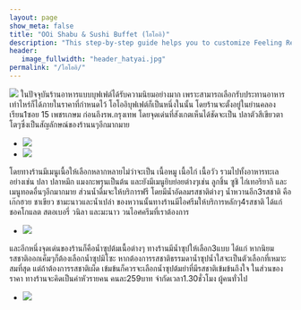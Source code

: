 ```yaml
---
layout: page
show_meta: false
title: "OOi Shabu & Sushi Buffet (โอโออิ)"
description: "This step-by-step guide helps you to customize Feeling Responsive to your needs."
header:
   image_fullwidth: "header_hatyai.jpg"
permalink: "/โอโออิ/"
---
```

<img class="t20" src="{{ site.url }}/images/โอโออิ1.jpg">
	ในปัจจุบันร้านอาหารแบบบุฟเฟต์ได้รับความนิยมอย่างมาก เพราะสามารถเลือกรับประทานอาหารเท่าไหร่ก็ได้ภายในราคาที่กำหนดไว้ โอโออิบุฟเฟต์ก็เป็นหนึ่งในนั้น โดยร้านจะตั้งอยู่ในย่านคลองเรียน1ซอย 15 เพชรเกษม ก่อนถึงรพ.กรุงเทพ โดยจุดเด่นที่สังเกตเห็นได้ชัดจะเป็น ปลาตัวสีเขียวตาโตๆซึ่งเป็นสัญลักษณ์ของร้านนๆอีกมากมาย

<ul class="clearing-thumbs small-block-grid-2" data-clearing>
  <li><a href="{{ site.url }}/images/โอโออิ2.jpg"><img src="{{ site.url }}/images/โอโออิ2.jpg"></a></li>
  <li><a href="{{ site.url }}/images/โอโออิ3.jpg"><img src="{{ site.url }}/images/โอโออิ3.jpg"></a></li>
</ul>

โดยทางร้านมีเมนูเนื้อให้เลือกหลากหลายไม่ว่าจะเป็น เนื้อหมู เนื้อไก่ เนื้อวัว รวมไปทั้งอาหารทะเลอย่างเช่น ปลา ปลาหมึก แมงกะพรุนเป็นต้น และยังมีเมนูยิบย่อยต่างๆเช่น ลูกชิ้น ซูชิ ไก่เทอริยากิ และเมนูทอดอื่นๆอีกมากมาย
ส่วนน้ำดื่มจะให้บริการฟรี โดยมีน้ำอัดลมรสชาติต่างๆ น้ำหวานอีก3รสชาติ คือ เก๊กฮวย ชาเขียว ชามะนาวและน้ำเปล่า
ของหวานนั้นทางร้านมีไอศรีมให้บริการหลักๆ4รสชาติ ได้แก่ ชอคโกแลต สตอเบอรี่ วนิลา และมะนาว
วนไอศครีมที่เราต้องการ

<p align="center">
<ul class="clearing-thumbs small-block-grid-1" data-clearing>
  <li><a href="{{ site.url }}/images/โอโออิ4.jpg"><img src="{{ site.url }}/images/โอโออิ4.jpg"></a></li>
</ul>
</p>

และอีกหนึ่งจุดเด่นของร้านก็คือน้ำซุปต้มเนื้อต่างๆ ทางร้านมีน้ำซุปให้เลือก3แบบ ได้แก่ หากนิยมรสชาติออกเค็มๆก็ต้องเลือกน้ำซุปมิโซะ หากต้องการรสชาติธรรมดาน้ำซุปน้ำใสจะเป็นตัวเลือกที่เหมาะสมที่สุด แต่ถ้าต้องการรสชาติเผ็ด เข้มข้นก็ควรจะเลือกน้ำซุปต้มยำที่มีรสชาติเข้มข้นถึงใจ ในส่วนของราคา ทางร้านจะคิดเป็นค่าหัวรายคน คนละ259บาท จำกัดเวลา1.30ชั่วโมง ผู้คนทั่วไป

<p align="center">
<ul class="clearing-thumbs small-block-grid-1" data-clearing>
  <li><a href="{{ site.url }}/images/โอโออิ5.jpg"><img src="{{ site.url }}/images/โอโออิ5.jpg"></a></li>
</ul>
</p>

